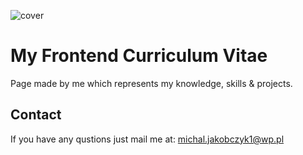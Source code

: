 ![cover](https://MichalJakobczyk1.github.io/cv/cv.png)

# My Frontend Curriculum Vitae

Page made by me which represents my knowledge, skills & projects.

## Contact

If you have any qustions just mail me at: michal.jakobczyk1@wp.pl


